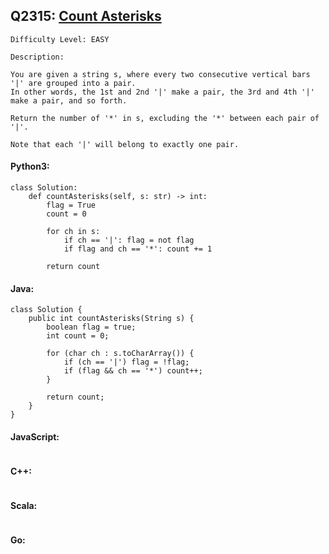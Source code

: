 ## Q2315: [Count Asterisks](https://leetcode.com/problems/count-asterisks/)

```
Difficulty Level: EASY
```

```
Description:

You are given a string s, where every two consecutive vertical bars '|' are grouped into a pair.
In other words, the 1st and 2nd '|' make a pair, the 3rd and 4th '|' make a pair, and so forth.

Return the number of '*' in s, excluding the '*' between each pair of '|'.

Note that each '|' will belong to exactly one pair.
```

#### Python3:

```
class Solution:
    def countAsterisks(self, s: str) -> int:
        flag = True
        count = 0

        for ch in s:
            if ch == '|': flag = not flag
            if flag and ch == '*': count += 1
        
        return count
```

#### Java:

```
class Solution {
    public int countAsterisks(String s) {
        boolean flag = true;
        int count = 0;

        for (char ch : s.toCharArray()) {
            if (ch == '|') flag = !flag;
            if (flag && ch == '*') count++;
        }
        
        return count;
    }
}
```

#### JavaScript:

```

```

#### C++:

```

```

#### Scala:

```

```

#### Go:

```

```
